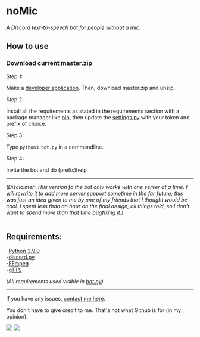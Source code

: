 # noMic

*A Discord text-to-speech bot for people without a mic.*

## How to use

### [Download current master.zip][master]

Step 1:

Make a [developer application][disdev]. Then, download master.zip and unzip.

Step 2:

Install all the requirements as stated in the requirements section with a package manager like [pip][pip], then update the [settings.py][settings] with your token and prefix of choice.

Step 3:

Type `python3 bot.py` in a commandline.

Step 4:

Invite the bot and do (prefix)help

---

*(Disclaimer: This version fo the bot only works with one server at a time. I will rewrite it to add more server support sometime in the far future; this was just an idea given to me by one of my friends that I thought would be cool. I spent less than an hour on the final design, all things told, so I don't want to spend more than that time bugfixing it.)*

---
## Requirements:

-[Python 3.9.0][python]
<br>-[discord.py][discordpy]
<br>-[FFmpeg][ffmpeg]
<br>-[gTTS][gtts]

*(All requirements used visible in [bot.py][bot])*

---
If you have any issues, [contact me here][support].

You don't have to give credit to me. That's not what Github is for (in my opinion).

<a href="https://mi460.dev/github"><img src="https://img.shields.io/static/v1?label=MCMi460&amp;message=Github&amp;color=c331d4"></a>
<a href="https://mi460.dev/discord"><img src="https://discordapp.com/api/guilds/699728181841887363/embed.png"></a>

[gtts]: https://pypi.org/project/gTTS/
[ffmpeg]: https://pypi.org/project/ffmpeg/
[settings]: https://github.com/MCMi460/noMic/blob/main/settings.py
[master]: https://github.com/MCMi460/noMic/archive/main.zip
[python]: https://www.python.org/downloads/
[discordpy]: https://github.com/Rapptz/discord.py/blob/master/README.rst
[bot]: https://github.com/MCMi460/noMic/blob/main/bot.py
[support]: https://mi460.dev/bugs
[slashc]: https://discord.com/developers/docs/interactions/slash-commands
[disdev]: https://discord.com/developers/applications/
[pip]: https://pypi.org/project/pip/

<!--- You found an easter egg! Here's a cookie UwU :totallyrealcookie.png: -->
